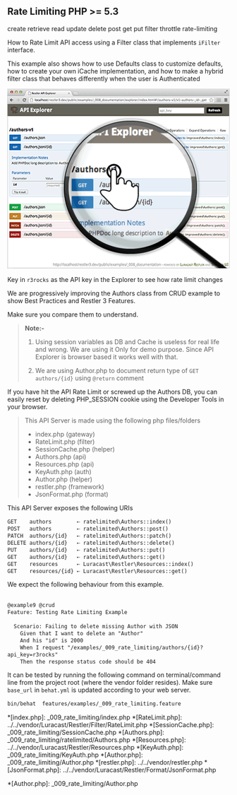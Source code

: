 Rate Limiting <requires>PHP >= 5.3</requires>
-------------

 <tag>create</tag>
 <tag>retrieve</tag>
 <tag>read</tag>
 <tag>update</tag>
 <tag>delete</tag>
 <tag>post</tag>
 <tag>get</tag>
 <tag>put</tag>
 <tag>filter</tag>
 <tag>throttle</tag>
 <tag>rate-limiting</tag>


How to Rate Limit API access using a Filter class that implements
`iFilter` interface.

This example also shows how to use Defaults class to customize defaults, how to create your own
iCache implementation, and how to make a hybrid filter class that behaves differently
when the user is Authenticated

[![Restler API Explorer](../resources/explorer1.png)](explorer/index.html#!/authors-v1)

Key in `r3rocks` as the API key in the Explorer to see how rate limit changes

We are progressively improving the Authors class from CRUD example 
to show Best Practices and Restler 3 Features.

Make sure you compare them to understand.

> **Note:-**
>
>  1. Using session variables as DB and Cache is useless for real life and wrong. We are using it
>     Only for demo purpose. Since API Explorer is browser based it works well with that.
>
>  2. We are using Author.php to document return type of `GET authors/{id}` using `@return` comment

If you have hit the API Rate Limit or screwed up the Authors DB, you can easily reset by deleting
PHP_SESSION cookie using the Developer Tools in your browser.

> This API Server is made using the following php files/folders
> 
> * index.php      (gateway)
> * RateLimit.php      (filter)
> * SessionCache.php      (helper)
> * Authors.php      (api)
> * Resources.php      (api)
> * KeyAuth.php      (auth)
> * Author.php      (helper)
> * restler.php      (framework)
> * JsonFormat.php      (format)

This API Server exposes the following URIs

    GET    authors        ⇠ ratelimited\Authors::index()
    POST   authors        ⇠ ratelimited\Authors::post()
    PATCH  authors/{id}   ⇠ ratelimited\Authors::patch()
    DELETE authors/{id}   ⇠ ratelimited\Authors::delete()
    PUT    authors/{id}   ⇠ ratelimited\Authors::put()
    GET    authors/{id}   ⇠ ratelimited\Authors::get()
    GET    resources      ⇠ Luracast\Restler\Resources::index()
    GET    resources/{id} ⇠ Luracast\Restler\Resources::get()







We expect the following behaviour from this example.

```gherkin

@example9 @crud
Feature: Testing Rate Limiting Example

  Scenario: Failing to delete missing Author with JSON
    Given that I want to delete an "Author"
    And his "id" is 2000
    When I request "/examples/_009_rate_limiting/authors/{id}?api_key=r3rocks"
    Then the response status code should be 404
```

It can be tested by running the following command on terminal/command line
from the project root (where the vendor folder resides). Make sure `base_url`
in `behat.yml` is updated according to your web server.

```bash
bin/behat  features/examples/_009_rate_limiting.feature
```



*[index.php]: _009_rate_limiting/index.php
*[RateLimit.php]: ../../vendor/Luracast/Restler/Filter/RateLimit.php
*[SessionCache.php]: _009_rate_limiting/SessionCache.php
*[Authors.php]: _009_rate_limiting/ratelimited/Authors.php
*[Resources.php]: ../../vendor/Luracast/Restler/Resources.php
*[KeyAuth.php]: _009_rate_limiting/KeyAuth.php
*[Author.php]: _009_rate_limiting/Author.php
*[restler.php]: ../../vendor/restler.php
*[JsonFormat.php]: ../../vendor/Luracast/Restler/Format/JsonFormat.php

*[Author.php]: _009_rate_limiting/Author.php